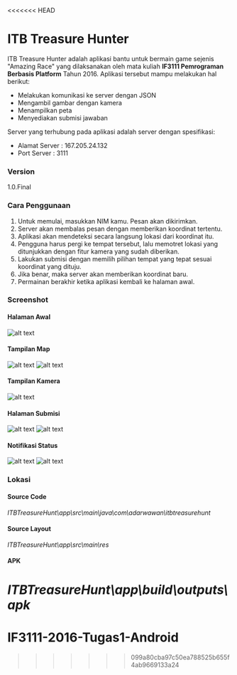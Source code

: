 <<<<<<< HEAD
# ITB Treasure Hunter

ITB Treasure Hunter adalah aplikasi bantu untuk bermain game sejenis "Amazing Race" yang dilaksanakan oleh mata kuliah **IF3111 Pemrograman Berbasis Platform** Tahun 2016. Aplikasi tersebut mampu melakukan hal berikut:

  - Melakukan komunikasi ke server dengan JSON
  - Mengambil gambar dengan kamera
  - Menampilkan peta
  - Menyediakan submisi jawaban

Server yang terhubung pada aplikasi adalah server dengan spesifikasi:
  - Alamat Server   : 167.205.24.132
  - Port Server     : 3111


### Version
1.0.Final

### Cara Penggunaan
  1. Untuk memulai, masukkan NIM kamu. Pesan akan dikirimkan.
  2. Server akan membalas pesan dengan memberikan koordinat tertentu.
  3. Aplikasi akan mendeteksi secara langsung lokasi dari koordinat itu.
  4. Pengguna harus pergi ke tempat tersebut, lalu memotret lokasi yang ditunjukkan dengan fitur kamera yang sudah diberikan.
  5. Lakukan submisi dengan memilih pilihan tempat yang tepat sesuai koordinat yang dituju.
  6. Jika benar, maka server akan memberikan koordinat baru.
  7. Permainan berakhir ketika aplikasi kembali ke halaman awal.

### Screenshot
#### Halaman Awal
![alt text](http://i.imgur.com/l3dEdAO.jpg)

#### Tampilan Map
![alt text](http://i.imgur.com/1G29RkM.jpg)
![alt text](http://i.imgur.com/0EBBp3O.jpg)

#### Tampilan Kamera
![alt text](http://i.imgur.com/74hUsN6.jpg)

#### Halaman Submisi
![alt text](http://i.imgur.com/FOjsSG4.jpg)
![alt text](http://i.imgur.com/bbZ5M45.jpg)

#### Notifikasi Status
![alt text](http://i.imgur.com/qASXrSm.jpg)
![alt text](http://i.imgur.com/3BHOWmr.jpg)

### Lokasi
#### Source Code
*ITBTreasureHunt\app\src\main\java\com\adarwawan\itbtreasurehunt*

#### Source Layout
*ITBTreasureHunt\app\src\main\res*

#### APK
*ITBTreasureHunt\app\build\outputs\apk*
=======
# IF3111-2016-Tugas1-Android
>>>>>>> 099a80cba97c50ea788525b655f4ab9669133a24
